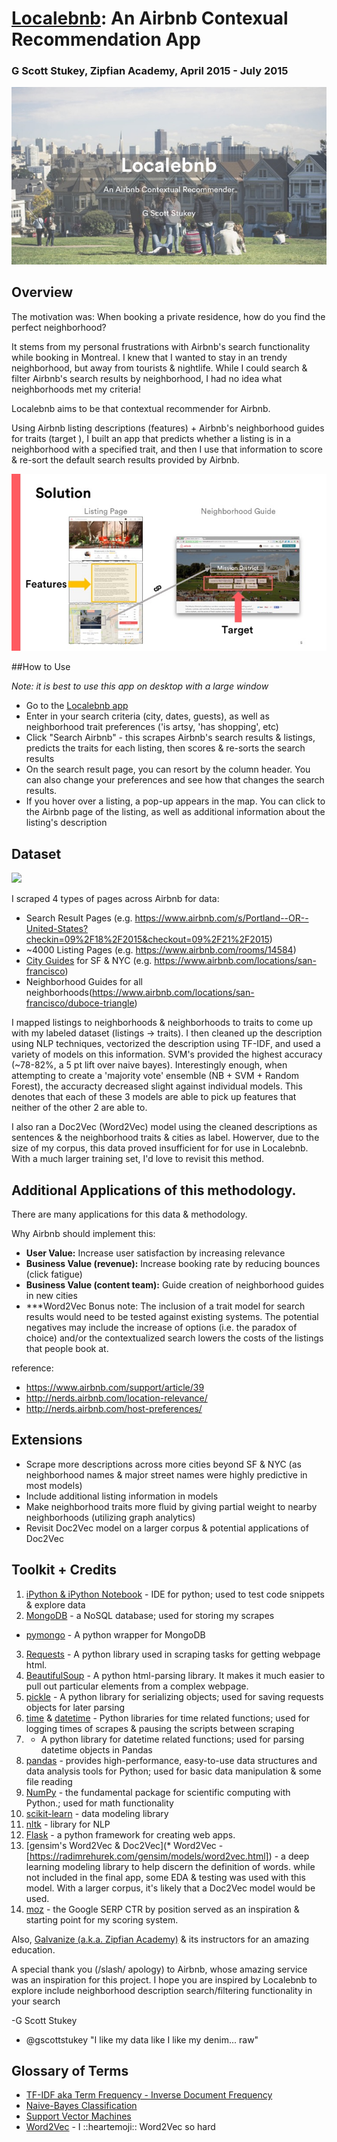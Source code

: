 # [Localebnb](http://www.localebnb.co): An Airbnb Contexual Recommendation App

### G Scott Stukey, Zipfian Academy, April 2015 - July 2015

![](/static/img/presentation_title.jpg)


## Overview

The motivation was: When booking a private residence, how do you find the perfect neighborhood?

It stems from my personal frustrations with Airbnb's search functionality while booking in Montreal.  I knew that I wanted to stay in an trendy neighborhood, but away from tourists & nightlife.  While I could search & filter Airbnb's search results by neighborhood, I had no idea what neighborhoods met my criteria!

Localebnb aims to be that contextual recommender for Airbnb.

Using Airbnb listing descriptions (features) + Airbnb's neighborhood guides for traits (target ), I built an app that predicts whether a listing is in a neighborhood with a specified trait, and then I use that information to score & re-sort the default search results provided by Airbnb.

![](/static/img/presentation_solution.jpg)

##How to Use

*Note: it is best to use this app on desktop with a large window*
* Go to the [Localebnb app](http://localebnb.co)
* Enter in your search criteria (city, dates, guests), as well as neighborhood trait preferences ('is artsy, 'has shopping', etc)
* Click "Search Airbnb" - this scrapes Airbnb's search results & listings, predicts the traits for each listing, then scores & re-sorts the search results
* On the search result page, you can resort by the column header. You can also change your preferences and see how that changes the search results.
* If you hover over a listing, a pop-up appears in the map. You can click to the Airbnb page of the listing, as well as additional information about the listing's description


## Dataset

![](/img/presentation_methodology.jpg)

I scraped 4 types of pages across Airbnb for data:
* Search Result Pages (e.g. https://www.airbnb.com/s/Portland--OR--United-States?checkin=09%2F18%2F2015&checkout=09%2F21%2F2015)
* ~4000 Listing Pages (e.g. https://www.airbnb.com/rooms/14584)
* [City Guides](https://www.airbnb.com/locations) for SF & NYC (e.g. https://www.airbnb.com/locations/san-francisco)
* Neighborhood Guides for all neighborhoods(https://www.airbnb.com/locations/san-francisco/duboce-triangle)

I mapped listings to neighborhoods & neighborhoods to traits to come up with my labeled dataset (listings -> traits). I then cleaned up the description using NLP techniques, vectorized the description using TF-IDF, and used a variety of models on this information. SVM's provided the highest accuracy (~78-82%, a 5 pt lift over naive bayes). Interestingly enough, when attempting to create a 'majority vote' ensemble (NB + SVM + Random Forest), the accuracty decreased slight against individual models. This denotes that each of these 3 models are able to pick up features that neither of the other 2 are able to.

I also ran a Doc2Vec (Word2Vec) model using the cleaned descriptions as sentences & the neighborhood traits & cities as label. Howerver, due to the size of my corpus, this data proved insufficient for for use in Localebnb.  With a much larger training set, I'd love to revisit this method.


## Additional Applications of this methodology.

There are many applications for this data & methodology.

Why Airbnb should implement this:
* **User Value:** Increase user satisfaction by increasing relevance
* **Business Value (revenue):** Increase booking rate by reducing bounces (click fatigue)
* **Business Value (content team):** Guide creation of neighborhood guides in new cities
* ***Word2Vec Bonus
note: The inclusion of a trait model for search results would need to be tested against existing systems. The potential negatives may include the increase of options (i.e. the paradox of choice) and/or the contextualized search lowers the costs of the listings that people book at.

reference:

* https://www.airbnb.com/support/article/39
* http://nerds.airbnb.com/location-relevance/
* http://nerds.airbnb.com/host-preferences/


## Extensions
* Scrape more descriptions across more cities beyond SF & NYC (as neighborhood names & major street names were highly predictive in most models)
* Include additional listing information in models
* Make neighborhood traits more fluid by giving partial weight to nearby neighborhoods (utilizing graph analytics)
* Revisit Doc2Vec model on a larger corpus & potential applications of Doc2Vec


## Toolkit + Credits
1. [iPython & iPython Notebook](http://ipython.org/notebook.html) - IDE for python; used to test code snippets & explore data
2. [MongoDB](http://www.mongodb.org/) - a NoSQL database; used for storing my scrapes
  * [pymongo](https://github.com/mongodb/mongo-python-driver) - A python wrapper for MongoDB
3. [Requests](http://docs.python-requests.org/en/latest/) - A python library used in scraping tasks for getting webpage html.
4. [BeautifulSoup](http://www.crummy.com/software/BeautifulSoup/) - A python html-parsing library. It makes it much easier to pull out particular elements from a complex webpage.
5. [pickle](https://docs.python.org/2/library/pickle.html) - A python library for serializing objects; used for saving requests objects for later parsing
6. [time](https://docs.python.org/2/library/time.html) & [datetime](https://docs.python.org/2/library/datetime.html) - Python libraries for time related functions; used for logging times of scrapes & pausing the scripts between scraping
7.  - A python library for datetime related functions; used for parsing datetime objects in Pandas
8. [pandas](http://pandas.pydata.org/) - provides high-performance, easy-to-use data structures and data analysis tools for Python; used for basic data manipulation & some file reading
9. [NumPy](http://www.numpy.org/) - the fundamental package for scientific computing with Python.; used for math functionality
10. [scikit-learn](http://scikit-learn.org/stable/) - data modeling library
11. [nltk](http://www.nltk.org/) - library for NLP
10. [Flask](http://flask.pocoo.org/) - a python framework for creating web apps.
11. [gensim's Word2Vec & Doc2Vec](* Word2Vec - [https://radimrehurek.com/gensim/models/word2vec.html]) - a deep learning modeling library to help discern the definition of words. while not included in the final app, some EDA & testing was used with this model. With a larger corpus, it's likely that a Doc2Vec model would be used.
12. [moz](https://moz.com/blog/google-organic-click-through-rates-in-2014) - the Google SERP CTR by position served as an inspiration & starting point for my scoring system.

Also, [Galvanize (a.k.a. Zipfian Academy)](http://www.zipfianacademy.com/) & its instructors for an amazing education. 

A special thank you (/slash/ apology) to Airbnb, whose amazing service was an inspiration for this project. I hope you are inspired by Localebnb to explore include neighborhood description search/filtering functionality in your search

-G Scott Stukey
* @gscottstukey
"I like my data like I like my denim... raw"

## Glossary of Terms
* [TF-IDF aka Term Frequency - Inverse Document Frequency](http://en.wikipedia.org/wiki/Tf%E2%80%93idf)
* [Naive-Bayes Classification](https://en.wikipedia.org/wiki/Naive_Bayes_classifier)
* [Support Vector Machines](https://en.wikipedia.org/wiki/Support_vector_machine)
* [Word2Vec](http://code.google.com/p/word2vec/) - I ::heartemoji:: Word2Vec so hard